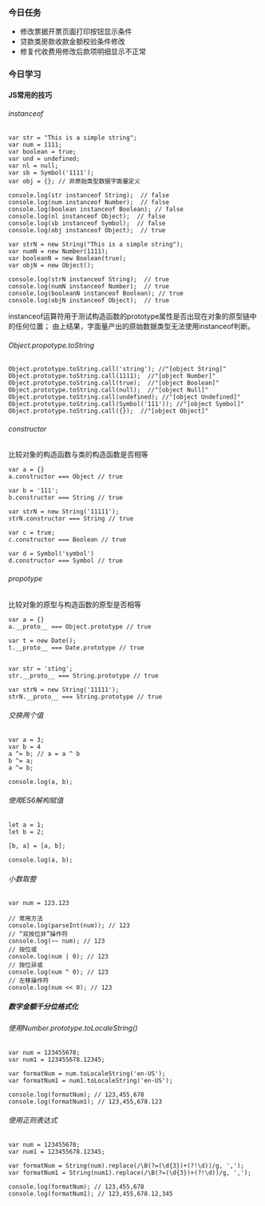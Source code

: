 ### 今日任务
* 修改票据开票页面打印按钮显示条件 
* 贷款类房款收款金额校验条件修改 
* 修复代收费用修改后款项明细显示不正常 

### 今日学习
#### JS常用的技巧
###### instanceof
```
var str = "This is a simple string"; 
var num = 1111;
var boolean = true;
var und = undefined;
var nl = null;
var sb = Symbol('1111');
var obj = {}; // 非原始类型数据字面量定义
 
console.log(str instanceof String);  // false
console.log(num instanceof Number);  // false
console.log(boolean instanceof Boolean); // false
console.log(nl instanceof Object);  // false
console.log(sb instanceof Symbol);  // false
console.log(obj instanceof Object);  // true
 
var strN = new String("This is a simple string");
var numN = new Number(1111);
var booleanN = new Boolean(true);
var objN = new Object();
 
console.log(strN instanceof String);  // true
console.log(numN instanceof Number);  // true
console.log(booleanN instanceof Boolean); // true
console.log(objN instanceof Object);  // true
```
instanceof运算符用于测试构造函数的prototype属性是否出现在对象的原型链中的任何位置；
由上结果，字面量产出的原始数据类型无法使用instanceof判断。
###### Object.propotype.toString
```
Object.prototype.toString.call('string'); //"[object String]"
Object.prototype.toString.call(1111);  //"[object Number]"
Object.prototype.toString.call(true);  //"[object Boolean]"
Object.prototype.toString.call(null);  //"[object Null]"
Object.prototype.toString.call(undefined); //"[object Undefined]"
Object.prototype.toString.call(Symbol('111')); //"[object Symbol]"
Object.prototype.toString.call({});  //"[object Object]"
```
###### constructor
比较对象的构造函数与类的构造函数是否相等
```
var a = {}
a.constructor === Object // true
 
var b = '111';
b.constructor === String // true
 
var strN = new String('11111');
strN.constructor === String // true
 
var c = true;
c.constructor === Boolean // true
 
var d = Symbol('symbol')
d.constructor === Symbol // true
```
###### propotype
比较对象的原型与构造函数的原型是否相等
```
var a = {}
a.__proto__ === Object.prototype // true
 
var t = new Date();
t.__proto__ === Date.prototype // true
 
 
var str = 'sting';
str.__proto__ === String.prototype // true
 
var strN = new String('11111');
strN.__proto__ === String.prototype // true
```
###### 交换两个值
```
var a = 3;
var b = 4
a ^= b; // a = a ^ b
b ^= a;
a ^= b;
 
console.log(a, b);
```
###### 使用ES6解构赋值
```
let a = 1;
let b = 2;
 
[b, a] = [a, b];
 
console.log(a, b);
```
###### 小数取整
```
var num = 123.123
 
// 常用方法
console.log(parseInt(num)); // 123
// “双按位非”操作符
console.log(~~ num); // 123
// 按位或
console.log(num | 0); // 123
// 按位异或
console.log(num ^ 0); // 123
// 左移操作符
console.log(num << 0); // 123
```
##### 数字金额千分位格式化
###### 使用Number.prototype.toLocaleString()
```
var num = 123455678;
var num1 = 123455678.12345;
 
var formatNum = num.toLocaleString('en-US');
var formatNum1 = num1.toLocaleString('en-US');
 
console.log(formatNum); // 123,455,678
console.log(formatNum1); // 123,455,678.123
```
###### 使用正则表达式
```
var num = 123455678;
var num1 = 123455678.12345;
 
var formatNum = String(num).replace(/\B(?=(\d{3})+(?!\d))/g, ',');
var formatNum1 = String(num1).replace(/\B(?=(\d{3})+(?!\d))/g, ',');
 
console.log(formatNum); // 123,455,678
console.log(formatNum1); // 123,455,678.12,345
```